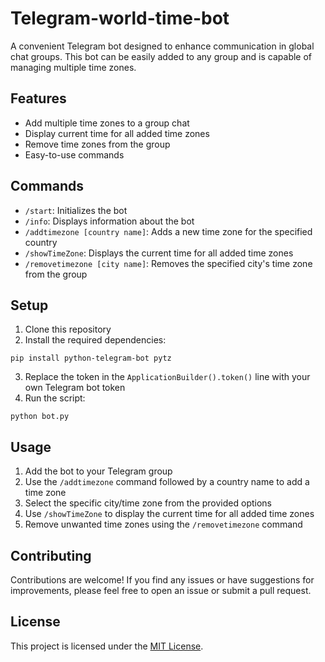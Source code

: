 # Telegram-world-time-bot

A convenient Telegram bot designed to enhance communication in global chat groups. This bot can be easily added to any group and is capable of managing multiple time zones.

## Features

- Add multiple time zones to a group chat
- Display current time for all added time zones
- Remove time zones from the group
- Easy-to-use commands

## Commands

- `/start`: Initializes the bot
- `/info`: Displays information about the bot
- `/addtimezone [country name]`: Adds a new time zone for the specified country
- `/showTimeZone`: Displays the current time for all added time zones
- `/removetimezone [city name]`: Removes the specified city's time zone from the group

## Setup

1. Clone this repository
2. Install the required dependencies:
```
pip install python-telegram-bot pytz
```
3. Replace the token in the `ApplicationBuilder().token()` line with your own Telegram bot token
4. Run the script:
```
python bot.py
```

## Usage

1. Add the bot to your Telegram group
2. Use the `/addtimezone` command followed by a country name to add a time zone
3. Select the specific city/time zone from the provided options
4. Use `/showTimeZone` to display the current time for all added time zones
5. Remove unwanted time zones using the `/removetimezone` command

## Contributing

Contributions are welcome! If you find any issues or have suggestions for improvements, please feel free to open an issue or submit a pull request.

## License

This project is licensed under the [MIT License](LICENSE).

